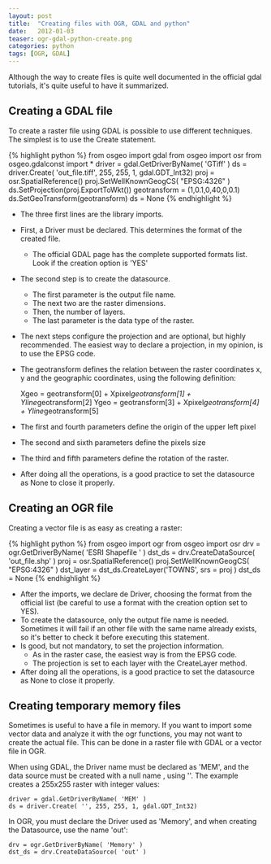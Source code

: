 ```yaml
---
layout: post
title:  "Creating files with OGR, GDAL and python"
date:   2012-01-03
teaser: ogr-gdal-python-create.png
categories: python
tags: [OGR, GDAL]
---
```

Although  the way to create files is quite well documented in the official gdal tutorials, it's quite useful to have it summarized.

Creating a GDAL file
--------------------

To create a raster file using GDAL is possible to use different techniques. The simplest is to use the Create statement.

{% highlight python %}
from osgeo import gdal
from osgeo import osr
from osgeo.gdalconst import *
driver = gdal.GetDriverByName( 'GTiff' )
ds = driver.Create( 'out_file.tiff', 255, 255, 1, gdal.GDT_Int32)
proj = osr.SpatialReference()
proj.SetWellKnownGeogCS( "EPSG:4326" )
ds.SetProjection(proj.ExportToWkt())
geotransform = (1,0.1,0,40,0,0.1)
ds.SetGeoTransform(geotransform)
ds = None
{% endhighlight %}

* The three first lines are the library imports.
* First, a Driver must be declared. This determines the format of the created file.
    * The official GDAL page has the complete supported formats list. Look if the creation option is 'YES'
* The second step is to create the datasource.
    * The first parameter is the output file name.
    * The next two are the raster dimensions.
    * Then, the number of layers.
    * The last parameter is the data type of the raster.
* The next steps configure the projection and are optional, but highly recommended. The easiest way to declare a projection, in my opinion, is to use the EPSG code.
* The geotransform defines the relation between the raster coordinates x, y and the geographic coordinates, using the following definition:

    Xgeo = geotransform[0] + Xpixel*geotransform[1] + Yline*geotransform[2]
    Ygeo = geotransform[3] + Xpixel*geotransform[4] + Yline*geotransform[5]

* The first and fourth parameters define the origin of the upper left pixel
* The second and sixth parameters define the pixels size
* The third and fifth parameters define the rotation of the raster.
* After doing all the operations, is a good practice to set the datasource as None to close it properly.

Creating an OGR file
--------------------

Creating a vector file is as easy as creating a raster:

{% highlight python %}
from osgeo import ogr
from osgeo import osr
drv = ogr.GetDriverByName( 'ESRI Shapefile ' )
dst_ds = drv.CreateDataSource( 'out_file.shp' )
proj = osr.SpatialReference()
proj.SetWellKnownGeogCS( "EPSG:4326" )
dst_layer = dst_ds.CreateLayer('TOWNS', srs = proj )
dst_ds = None
{% endhighlight %}

* After the imports, we declare de Driver, choosing the format from the official list (be careful to use a format with the creation option set to YES).
* To create the datasource, only the output file name is needed. Sometimes it will fail if an other file with the same name already exists, so it's better to check it before executing this statement.
* Is good, but not mandatory, to set the projection information.
    * As in the raster case, the easiest way is from the EPSG code.
    * The projection is set to each layer with the CreateLayer method.
* After doing all the operations, is a good practice to set the datasource as None to close it properly.

Creating temporary memory files
-------------------------------

Sometimes is useful to have a file in memory. If you want to import some vector data and analyze it with the ogr functions, you may not want to create the actual file. This can be done in a raster file with GDAL or a vector file in OGR.

When using GDAL, the Driver name must be declared as 'MEM', and the data source must be created with a null name , using ''. The example creates a 255x255 raster with integer values:

    driver = gdal.GetDriverByName( 'MEM' )
    ds = driver.Create( '', 255, 255, 1, gdal.GDT_Int32)


In OGR, you must declare the Driver used as 'Memory', and when creating the Datasource, use the name 'out':

    drv = ogr.GetDriverByName( 'Memory' )
    dst_ds = drv.CreateDataSource( 'out' )
